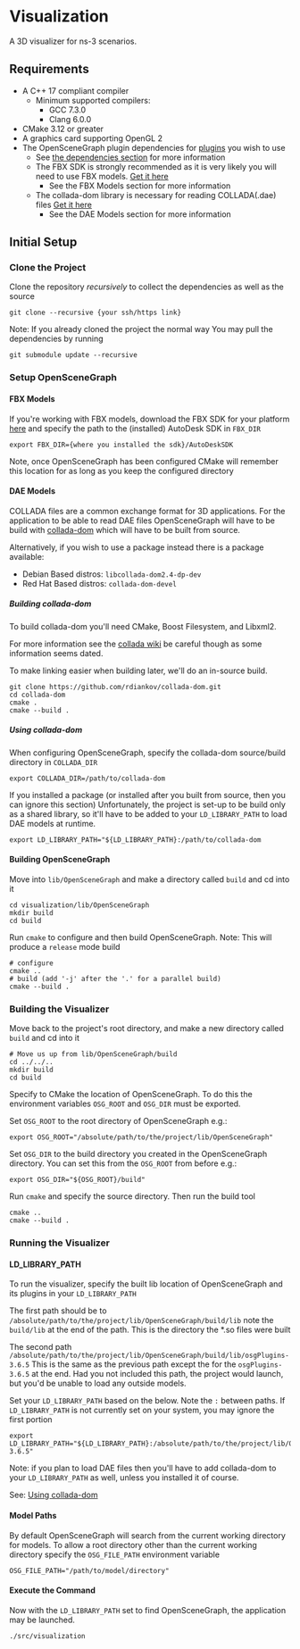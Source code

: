 # Visualization
A 3D visualizer for ns-3 scenarios.

## Requirements

* A C++ 17 compliant compiler
  * Minimum supported compilers:
    * GCC 7.3.0
    * Clang 6.0.0
* CMake 3.12 or greater
* A graphics card supporting OpenGL 2
* The OpenSceneGraph plugin dependencies for [plugins](http://www.openscenegraph.org/index.php/documentation/guides/user-guides/61-osgplugins) you wish to use
  * See [the dependencies section](http://www.openscenegraph.org/index.php/download-section/dependencies) for more information
  * The FBX SDK is strongly recommended as it is very likely you will need to use FBX models. [Get it here](https://www.autodesk.com/developer-network/platform-technologies/fbx-sdk-2019-0)
    * See the FBX Models section for more information
  * The collada-dom library is necessary for reading COLLADA(.dae) files [Get it here](https://github.com/rdiankov/collada-dom)
    * See the DAE Models section for more information


## Initial Setup

### Clone the Project
Clone the repository _recursively_ to collect the dependencies as well as the source

```shell
git clone --recursive {your ssh/https link}
```

Note: If you already cloned the project the normal way
You may pull the dependencies by running

```shell
git submodule update --recursive
```

### Setup OpenSceneGraph

#### FBX Models
If you're working with FBX models, download the FBX SDK for your platform [here](https://www.autodesk.com/developer-network/platform-technologies/fbx-sdk-2019-0)
and specify the path to the (installed) AutoDesk SDK in `FBX_DIR`

```shell
export FBX_DIR={where you installed the sdk}/AutoDeskSDK
```
Note, once OpenSceneGraph has been configured CMake will remember this location for as long as you keep the configured directory

#### DAE Models
COLLADA files are a common exchange format for 3D applications. For the application to be able to read DAE files
OpenSceneGraph will have to be build with [collada-dom](https://github.com/rdiankov/collada-dom) which will have to be built
from source.

Alternatively, if you wish to use a package instead there is a package available:
* Debian Based distros: `libcollada-dom2.4-dp-dev`
* Red Hat Based distros: `collada-dom-devel`

##### Building collada-dom
To build collada-dom you'll need CMake, Boost Filesystem, and Libxml2.

For more information see the [collada wiki](https://www.khronos.org/collada/wiki/DOM_guide:_Setting_up)
be careful though as some information seems dated.

To make linking easier when building later, we'll do an in-source build.
```shell
git clone https://github.com/rdiankov/collada-dom.git
cd collada-dom
cmake .
cmake --build .
```

##### Using collada-dom
When configuring OpenSceneGraph, specify the collada-dom source/build directory in `COLLADA_DIR`

```shell
export COLLADA_DIR=/path/to/collada-dom
```

If you installed a package (or installed after you built from source, then you can ignore this section)
Unfortunately, the project is set-up to be build only as a shared library,
so it'll have to be added to your `LD_LIBRARY_PATH` to load DAE models at runtime.
```shell
export LD_LIBRARY_PATH="${LD_LIBRARY_PATH}:/path/to/collada-dom
```


#### Building OpenSceneGraph
Move into `lib/OpenSceneGraph` and make a directory called `build` and cd into it
```shell
cd visualization/lib/OpenSceneGraph
mkdir build
cd build
```

Run `cmake` to configure and then build OpenSceneGraph.
Note: This will produce a `release` mode build
```shell
# configure
cmake ..
# build (add '-j' after the '.' for a parallel build)
cmake --build .
```

### Building the Visualizer
Move back to the project's root directory, and make a new directory called `build` and cd into it
```shell
# Move us up from lib/OpenSceneGraph/build
cd ../../..
mkdir build
cd build
```

Specify to CMake the location of OpenSceneGraph.
To do this the environment variables `OSG_ROOT` and `OSG_DIR` must be exported.

Set `OSG_ROOT` to the root directory of OpenSceneGraph e.g.:
```shell
export OSG_ROOT="/absolute/path/to/the/project/lib/OpenSceneGraph"
```


Set `OSG_DIR` to the build directory you created in the OpenSceneGraph directory.
You can set this from the `OSG_ROOT` from before e.g.:
```shell
export OSG_DIR="${OSG_ROOT}/build"
```

Run `cmake` and specify the source directory. Then run the build tool
```shell
cmake ..
cmake --build .
```

### Running the Visualizer

#### LD_LIBRARY_PATH
To run the visualizer, specify the built lib location of OpenSceneGraph and its plugins
in your `LD_LIBRARY_PATH`

The first path should be to `/absolute/path/to/the/project/lib/OpenSceneGraph/build/lib`
note the `build/lib` at the end of the path. This is the directory the *.so files were built

The second path `/absolute/path/to/the/project/lib/OpenSceneGraph/build/lib/osgPlugins-3.6.5`
This is the same as the previous path except the for the `osgPlugins-3.6.5` at the end.
Had you not included this path, the project would launch, but you'd be unable to load
any outside models.

Set your `LD_LIBRARY_PATH` based on the below. Note the `:` between paths.
If `LD_LIBRARY_PATH` is not currently set on your system, you may ignore the first portion
```shell
export LD_LIBRARY_PATH="${LD_LIBRARY_PATH}:/absolute/path/to/the/project/lib/OpenSceneGraph/build/lib:/absolute/path/to/the/project/lib/OpenSceneGraph/build/lib/osgPlugins-3.6.5"
```

Note: if you plan to load DAE files then you'll have to add collada-dom to your `LD_LIBRARY_PATH` as well,
unless you installed it of course.

See: [Using collada-dom](#using-collada-dom)

#### Model Paths
By default OpenSceneGraph will search from the current working directory for models.
To allow a root directory other than the current working directory
specify the `OSG_FILE_PATH` environment variable
```shell
OSG_FILE_PATH="/path/to/model/directory"
```

#### Execute the Command
Now with the `LD_LIBRARY_PATH` set to find OpenSceneGraph, the application may be launched.
```shell
./src/visualization
```